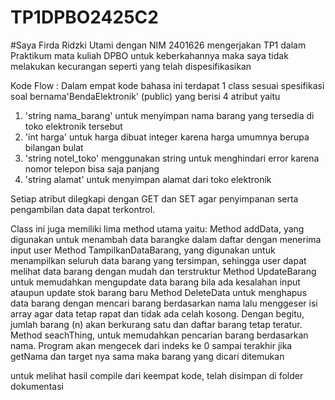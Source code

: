 # TP1DPBO2425C2
#Saya Firda Ridzki Utami dengan NIM 2401626 mengerjakan TP1 dalam Praktikum mata kuliah DPBO 
untuk keberkahannya maka saya tidak melakukan kecurangan seperti yang telah dispesifikasikan

Kode Flow :
Dalam empat kode bahasa ini terdapat 1 class sesuai spesifikasi soal bernama'BendaElektronik' (public) yang berisi 4 atribut yaitu 
1. 'string nama_barang' untuk menyimpan nama barang yang tersedia di toko elektronik tersebut
2. 'int harga' untuk harga dibuat integer karena harga umumnya berupa bilangan bulat
3. 'string notel_toko' menggunakan string untuk menghindari error karena nomor telepon bisa saja panjang
4. 'string alamat' untuk menyimpan alamat dari toko elektronik

Setiap atribut dilegkapi dengan GET dan SET agar penyimpanan serta pengambilan data dapat terkontrol.

Class ini juga memiliki lima method utama yaitu:
Method addData, yang digunakan untuk menambah data barangke dalam daftar dengan menerima input user
Method TampilkanDataBarang, yang digunakan untuk menampilkan seluruh data barang yang tersimpan, sehingga user dapat melihat data barang dengan mudah dan terstruktur
Method UpdateBarang untuk memudahkan mengupdate data barang bila ada kesalahan input ataupun update stok barang baru
Method DeleteData untuk menghapus data barang dengan mencari barang berdasarkan nama lalu menggeser isi array agar data tetap rapat dan tidak ada celah kosong. Dengan begitu, jumlah barang (n) akan berkurang satu dan daftar barang tetap teratur.
Method seachThing, untuk memudahkan pencarian barang berdasarkan nama. Program akan mengecek dari indeks ke 0 sampai terakhir jika getNama dan target nya sama maka barang yang dicari ditemukan

untuk melihat hasil compile dari keempat kode, telah disimpan di folder dokumentasi
